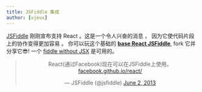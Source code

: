 ```yaml
---
title: JSFiddle 集成
author: [vjeux]
---
```


[JSFiddle](https://jsfiddle.net) 刚刚宣布支持 React 。这是一个令人兴奋的消息 ， 因为它使代码片段上的协作变得更加容易 。 你可以玩这个基础的 **[base React JSFiddle](http://jsfiddle.net/vjeux/kb3gN/)**, fork 它并分享它😎! 一个 [fiddle without JSX](http://jsfiddle.net/vjeux/VkebS/) 是可用的。


<blockquote class="twitter-tweet" align="center"><p>React(通过Facebook)现在可以在JSFiddle上使用。 <a href="http://t.co/wNQf9JPv5u" title="http://facebook.github.io/react/">facebook.github.io/react/</a></p>&mdash; JSFiddle (@jsfiddle) <a href="https://twitter.com/jsfiddle/status/341114115781177344">June 2, 2013</a></blockquote>


